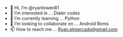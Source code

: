 - 👋 Hi, I’m @ryanlowen81
- 👀 I’m interested in ... Dialer codes
- 🌱 I’m currently learning ... Python
- 💞️ I’m looking to collaborate on ... Android Roms
- 📫 How to reach me ... Ryan.elmercado@gmail.com

<!---
ryanlowen81/ryanlowen81 is a ✨ special ✨ repository because its `README.md` (this file) appears on your GitHub profile.
You can click the Preview link to take a look at your changes.
--->

